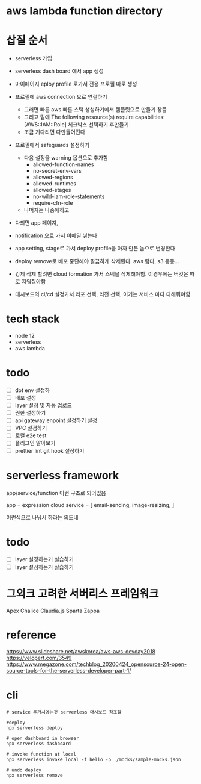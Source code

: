 # aws lambda function directory

# 삽질 순서

- serverless 가입
- serverless dash board 에서 app 생성

- 마이페이지 eploy profile 로가서 전용 프로필 따로 생성
- 프로필에 aws connection 으로 연결하기

  - 그러면 빠른 aws 빠른 스택 생성하기에서 탬플릿으로 만들기 창뜸
  - 그리고 밑에 The following resource(s) require capabilities: [AWS::IAM::Role] 체크박스 선택하기 후만들기
  - 조금 기다리면 다만들어진다

- 프로필에서 safeguards 설정하기

  - 다음 설정을 warning 옵션으로 추가함
    - allowed-function-names
    - no-secret-env-vars
    - allowed-regions
    - allowed-runtimes
    - allowed-stages
    - no-wild-iam-role-statements
    - require-cfn-role
  - 나머지는 나중에하고

- 다되면 app 페이지,
- notification 으로 가서 이메일 넣는다
- app setting, stage로 가서 deploy profile을 아까 만든 놈으로 변경한다

- deploy remove로 배포 중단해야 깔끔하게 삭제된다. aws 람다, s3 등등...

- 강제 삭제 할려면 cloud formation 가서 스택을 삭제해야함. 이경우에는 버킷은 따로 지워줘야함

- 대시보드의 ci/cd 설정가서 리포 선택, 리전 선택, 이거는 서비스 마다 다해줘야함

# tech stack

- node 12
- serverless
- aws lambda

# todo

- [ ] dot env 설정하
- [ ] 배포 설정
- [ ] layer 설정 및 자동 업로드
- [ ] 권한 설정하기
- [ ] api gateway enpoint 설정하기 설정
- [ ] VPC 설정하기
- [ ] 로컬 e2e test
- [ ] 플러그인 알아보기
- [ ] prettier lint git hook 설정하기

# serverless framework

app/service/function 이런 구조로 되어있음

app = expression cloud
service = [
email-sending,
image-resizing,
]

이런식으로 나눠서 하라는 의도네

# todo

- [ ] layer 설정하는거 실습하기
- [ ] layer 설정하는거 실습하기

# 그외크 고려한 서버리스 프레임워크

Apex
Chalice
Claudia.js
Sparta
Zappa

# reference

https://www.slideshare.net/awskorea/aws-aws-devday2018
https://velopert.com/3549
https://www.megazone.com/techblog_20200424_opensource-24-open-source-tools-for-the-serverless-developer-part-1/

# cli

```shell script
# service 추가시에는것 serverless 대시보드 참조할

#deploy
npx serverless deploy

# open dashboard in browser
npx serverless dashboard

# invoke function at local
npx serverless invoke local -f hello -p ./mocks/sample-mocks.json

# undo deploy
npx serverless remove
```
